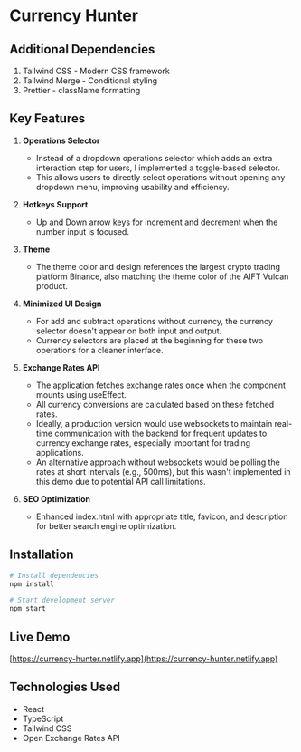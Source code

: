 # Currency Hunter

## Additional Dependencies

1. Tailwind CSS - Modern CSS framework
2. Tailwind Merge - Conditional styling
3. Prettier - className formatting

## Key Features

1. **Operations Selector**
   - Instead of a dropdown operations selector which adds an extra interaction step for users, I implemented a toggle-based selector.
   - This allows users to directly select operations without opening any dropdown menu, improving usability and efficiency.

2. **Hotkeys Support**
   - Up and Down arrow keys for increment and decrement when the number input is focused.

3. **Theme**
   - The theme color and design references the largest crypto trading platform Binance, also matching the theme color of the AIFT Vulcan product.

4. **Minimized UI Design**
   - For add and subtract operations without currency, the currency selector doesn't appear on both input and output.
   - Currency selectors are placed at the beginning for these two operations for a cleaner interface.

5. **Exchange Rates API**
   - The application fetches exchange rates once when the component mounts using useEffect.
   - All currency conversions are calculated based on these fetched rates.
   - Ideally, a production version would use websockets to maintain real-time communication with the backend for frequent updates to currency exchange rates, especially important for trading applications.
   - An alternative approach without websockets would be polling the rates at short intervals (e.g., 500ms), but this wasn't implemented in this demo due to potential API call limitations.

6. **SEO Optimization**
   - Enhanced index.html with appropriate title, favicon, and description for better search engine optimization.

## Installation

```bash
# Install dependencies
npm install

# Start development server
npm start
```

## Live Demo

[https://currency-hunter.netlify.app](https://currency-hunter.netlify.app)

## Technologies Used

- React
- TypeScript
- Tailwind CSS
- Open Exchange Rates API
